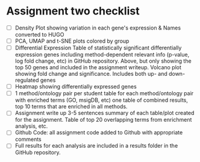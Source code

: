# Assignment two checklist
- [ ] Density Plot showing variation in each gene's expression & Names converted to HUGO
- [ ] PCA, UMAP and t-SNE plots colored by group
- [ ] Differential Expression
      Table of statistically significant differentially expression genes including method-dependent relevant info (p-value, log fold change, etc) in GitHub repository. Above, but only showing the top 50 genes and included in the assignment writeup. Volcano plot showing fold change and significance. Includes both up- and down-regulated genes
- [ ] Heatmap showing differentially expressed genes
- [ ] 1 method/ontology pair per student
	 table for each method/ontology pair with enriched terms (GO, msigDB, etc) one table of combined results, top 10 terms that are enriched in all methods.
- [ ] Assignment write up
       3-5 sentences summary of each table/plot created for the assignment. Table of top 20 overlapping terms from enrichment analysis, etc.
- [ ] Github Code: all assignment code added to Github with appropriate comments
- [ ] Full results for each analysis are included in a results folder in the GitHub repository.
